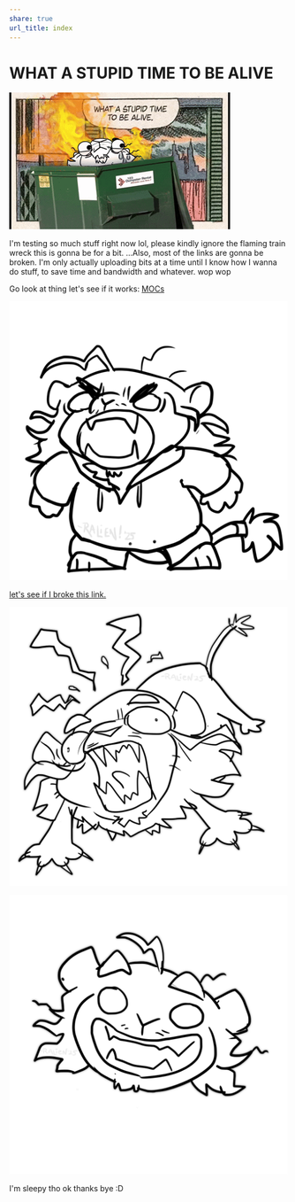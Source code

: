 ```yaml
---
share: true
url_title: index
---
```


# WHAT A STUPID TIME TO BE ALIVE
![](./images/stupidesttimetobealive.gif)



I'm testing so much stuff right now lol, please kindly ignore the flaming train wreck this is gonna be for a bit.   ...Also, most of the links are gonna be broken. I'm only actually uploading bits at a time until I know how I wanna do stuff, to save time and bandwidth and whatever.    wop wop

Go look at thing let's see if it works: 
[MOCs](./MOCs/MOCs.md#)




![](./images/RappyYell.png)

[let's see if I broke this link.](./contents/itsalink.md)


![](./images/ralienaaaaa.png)

![](./images/rapscalliensmile.png)

I'm sleepy tho
ok thanks bye :D

